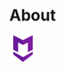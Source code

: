 About
=====

![alt text](https://github.com/adam-p/markdown-here/raw/master/src/common/images/icon48.png "Logo Title Text 1")
